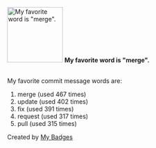 <img src="https://my-badges.github.io/my-badges/favorite-word.png" alt="My favorite word is &quot;merge&quot;." title="My favorite word is &quot;merge&quot;." width="128">
<strong>My favorite word is &quot;merge&quot;.</strong>
<br><br>

My favorite commit message words are:

1. merge (used 467 times)
2. update (used 402 times)
3. fix (used 391 times)
4. request (used 317 times)
5. pull (used 315 times)


Created by <a href="https://github.com/my-badges/my-badges">My Badges</a>